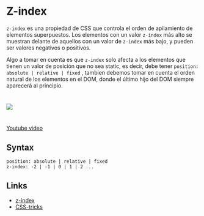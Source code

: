 # Z-index

`z-index` es una propiedad de CSS que controla el orden de apilamiento de elementos superpuestos.
Los elementos con un valor `z-index` más alto se muestran delante de aquellos con un valor de `z-index` más bajo, y pueden ser valores negativos o positivos.

Algo a tomar en cuenta es que `z-index` solo afecta a los elementos que tienen un valor de posición que no sea static, es decir, debe tener `position: absolute | relative | fixed` , tambien debemos tomar en cuenta el orden natural de los elementos en el DOM, donde el último hijo del DOM siempre aparecerá al principio.

#

![](https://media.giphy.com/media/3B2hmlhDNoL9GrOx3F/giphy.gif)

#

[Youtube video](https://www.youtube.com/watch?v=zSKfdFtjSro&t=3s)

## Syntax

```
position: absolute | relative | fixed
z-index: -2 | -1 | 0 | 1 | 2 ...
```

## Links

- [z-index](https://developer.mozilla.org/en-US/docs/Web/CSS/z-index)
- [CSS-tricks](https://css-tricks.com/almanac/properties/z/z-index/)
